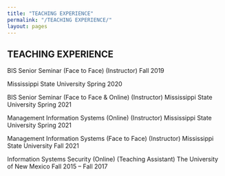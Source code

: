 ```yaml
---
title: "TEACHING EXPERIENCE"
permalink: "/TEACHING EXPERIENCE/"
layout: pages
---
```


## TEACHING EXPERIENCE

BIS Senior Seminar (Face to Face) (Instructor) Fall 2019

Mississippi State University Spring 2020

BIS Senior Seminar (Face to Face & Online) (Instructor) Mississippi State University Spring 2021

Management Information Systems (Online) (Instructor) Mississippi State University Spring 2021

Management Information Systems (Face to Face) (Instructor) Mississippi State University Fall 2021

Information Systems Security (Online) (Teaching Assistant) The University of New Mexico Fall 2015 – Fall 2017
